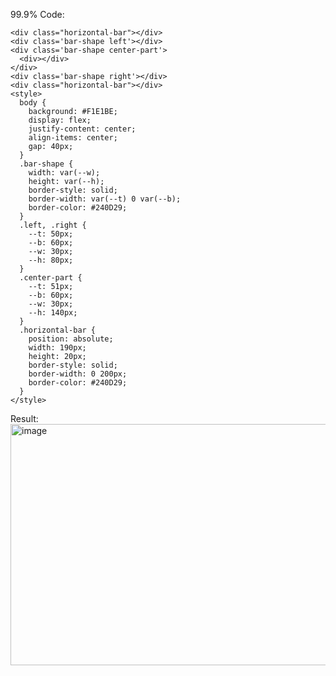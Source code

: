 99.9%
Code: 
```
<div class="horizontal-bar"></div>
<div class='bar-shape left'></div>
<div class='bar-shape center-part'>
  <div></div>
</div>
<div class='bar-shape right'></div>
<div class="horizontal-bar"></div>
<style>
  body {
    background: #F1E1BE;
    display: flex; 
    justify-content: center;
    align-items: center;
    gap: 40px;
  }
  .bar-shape {
    width: var(--w);
    height: var(--h);
    border-style: solid;
    border-width: var(--t) 0 var(--b);
    border-color: #240D29;
  }
  .left, .right {
    --t: 50px;
    --b: 60px;
    --w: 30px;
    --h: 80px;
  }
  .center-part {
    --t: 51px;
    --b: 60px;
    --w: 30px;
    --h: 140px;
  }
  .horizontal-bar {
    position: absolute;
    width: 190px;
    height: 20px;
    border-style: solid;
    border-width: 0 200px;
    border-color: #240D29;
  }
</style>

```

Result:
<img width="509" height="386" alt="image" src="https://github.com/user-attachments/assets/a0f437fe-af91-47c1-bf94-9b17864bd66a" />
